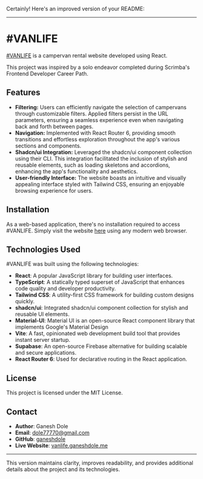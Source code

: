 Certainly! Here's an improved version of your README:

---

# #VANLIFE

[#VANLIFE](https://vanlife.ganeshdole.me/) is a campervan rental website developed using React.

This project was inspired by a solo endeavor completed during Scrimba's Frontend Developer Career Path.

## Features

- **Filtering:** Users can efficiently navigate the selection of campervans through customizable filters. Applied filters persist in the URL parameters, ensuring a seamless experience even when navigating back and forth between pages.
- **Navigation:** Implemented with React Router 6, providing smooth transitions and effortless exploration throughout the app's various sections and components.
- **Shadcn/ui Integration:** Leveraged the shadcn/ui component collection using their CLI. This integration facilitated the inclusion of stylish and reusable elements, such as loading skeletons and accordions, enhancing the app's functionality and aesthetics.
- **User-friendly Interface:** The website boasts an intuitive and visually appealing interface styled with Tailwind CSS, ensuring an enjoyable browsing experience for users.

## Installation

As a web-based application, there's no installation required to access #VANLIFE. Simply visit the website [here](https://vanlife.ganeshdole.me/) using any modern web browser.

## Technologies Used

#VANLIFE was built using the following technologies:

- **React**: A popular JavaScript library for building user interfaces.
- **TypeScript**: A statically typed superset of JavaScript that enhances code quality and developer productivity.
- **Tailwind CSS**: A utility-first CSS framework for building custom designs quickly.
- **shadcn/ui**: Integrated shadcn/ui component collection for stylish and reusable UI elements.
- **Material-UI**: Material UI is an open-source React component library that implements Google's Material Design
- **Vite**: A fast, opinionated web development build tool that provides instant server startup.
- **Supabase**: An open-source Firebase alternative for building scalable and secure applications.
- **React Router 6**: Used for declarative routing in the React application.

## License

This project is licensed under the MIT License.

## Contact

- **Author**: Ganesh Dole
- **Email**: dole77770@gmail.com
- **GitHub**: [ganeshdole](https://github.com/ganeshdole)
- **Live Website**: [vanlife.ganeshdole.me](https://vanlife.ganeshdole.me/)

---

This version maintains clarity, improves readability, and provides additional details about the project and its technologies.
